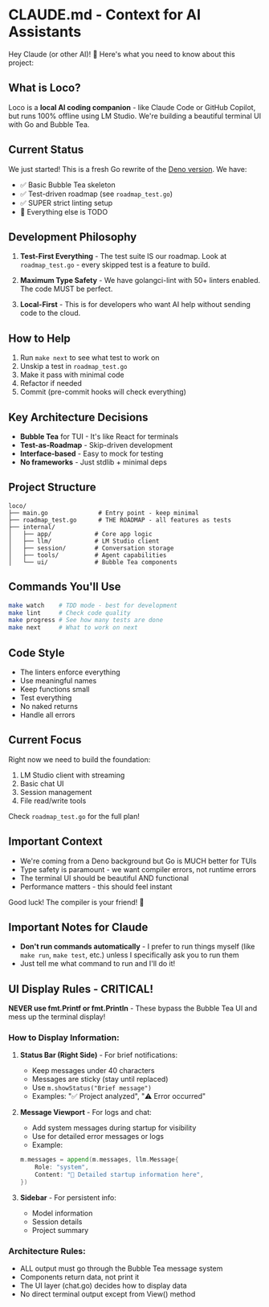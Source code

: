 # CLAUDE.md - Context for AI Assistants

Hey Claude (or other AI)! 👋 Here's what you need to know about this project:

## What is Loco?

Loco is a **local AI coding companion** - like Claude Code or GitHub Copilot, but runs 100% offline using LM Studio. We're building a beautiful terminal UI with Go and Bubble Tea.

## Current Status

We just started! This is a fresh Go rewrite of the [Deno version](https://github.com/billie-coop/local-llm-cli). We have:
- ✅ Basic Bubble Tea skeleton
- ✅ Test-driven roadmap (see `roadmap_test.go`)
- ✅ SUPER strict linting setup
- 📝 Everything else is TODO

## Development Philosophy

1. **Test-First Everything** - The test suite IS our roadmap. Look at `roadmap_test.go` - every skipped test is a feature to build.

2. **Maximum Type Safety** - We have golangci-lint with 50+ linters enabled. The code MUST be perfect.

3. **Local-First** - This is for developers who want AI help without sending code to the cloud.

## How to Help

1. Run `make next` to see what test to work on
2. Unskip a test in `roadmap_test.go`
3. Make it pass with minimal code
4. Refactor if needed
5. Commit (pre-commit hooks will check everything)

## Key Architecture Decisions

- **Bubble Tea** for TUI - It's like React for terminals
- **Test-as-Roadmap** - Skip-driven development
- **Interface-based** - Easy to mock for testing
- **No frameworks** - Just stdlib + minimal deps

## Project Structure

```
loco/
├── main.go              # Entry point - keep minimal
├── roadmap_test.go      # THE ROADMAP - all features as tests
├── internal/
│   ├── app/            # Core app logic
│   ├── llm/            # LM Studio client
│   ├── session/        # Conversation storage
│   ├── tools/          # Agent capabilities
│   └── ui/             # Bubble Tea components
```

## Commands You'll Use

```bash
make watch    # TDD mode - best for development
make lint     # Check code quality
make progress # See how many tests are done
make next     # What to work on next
```

## Code Style

- The linters enforce everything
- Use meaningful names
- Keep functions small
- Test everything
- No naked returns
- Handle all errors

## Current Focus

Right now we need to build the foundation:
1. LM Studio client with streaming
2. Basic chat UI
3. Session management
4. File read/write tools

Check `roadmap_test.go` for the full plan!

## Important Context

- We're coming from a Deno background but Go is MUCH better for TUIs
- Type safety is paramount - we want compiler errors, not runtime errors
- The terminal UI should be beautiful AND functional
- Performance matters - this should feel instant

Good luck! The compiler is your friend! 🚂

## Important Notes for Claude

- **Don't run commands automatically** - I prefer to run things myself (like `make run`, `make test`, etc.) unless I specifically ask you to run them
- Just tell me what command to run and I'll do it!

## UI Display Rules - CRITICAL!

**NEVER use fmt.Printf or fmt.Println** - These bypass the Bubble Tea UI and mess up the terminal display!

### How to Display Information:

1. **Status Bar (Right Side)** - For brief notifications:
   - Keep messages under 40 characters
   - Messages are sticky (stay until replaced)
   - Use `m.showStatus("Brief message")`
   - Examples: "✅ Project analyzed", "⚠️ Error occurred"

2. **Message Viewport** - For logs and chat:
   - Add system messages during startup for visibility
   - Use for detailed error messages or logs
   - Example:
   ```go
   m.messages = append(m.messages, llm.Message{
       Role: "system",
       Content: "📁 Detailed startup information here",
   })
   ```

3. **Sidebar** - For persistent info:
   - Model information
   - Session details  
   - Project summary

### Architecture Rules:
- ALL output must go through the Bubble Tea message system
- Components return data, not print it
- The UI layer (chat.go) decides how to display data
- No direct terminal output except from View() method